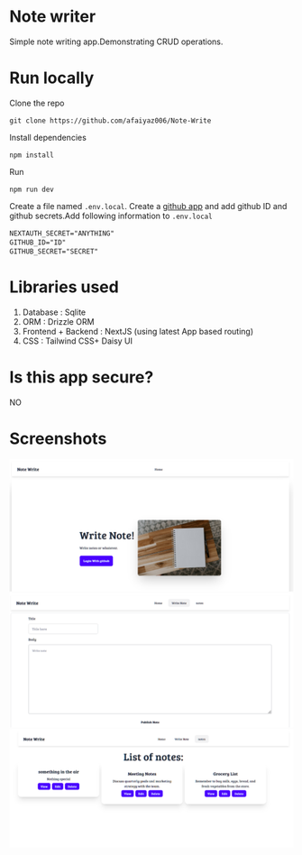 # Note writer
Simple note writing app.Demonstrating CRUD operations.

# Run locally
Clone the repo
```
git clone https://github.com/afaiyaz006/Note-Write
```
Install dependencies
```
npm install
```
Run
```
npm run dev
```
Create a file named ```.env.local```. Create a <a href="https://docs.github.com/en/apps/creating-github-apps/about-creating-github-apps/about-creating-github-apps#building-a-github-app">github app</a> and add  github ID and github secrets.Add following information to ```.env.local``` 
```
NEXTAUTH_SECRET="ANYTHING"
GITHUB_ID="ID"
GITHUB_SECRET="SECRET"
```


# Libraries used
1. Database : Sqlite
2. ORM : Drizzle ORM
3. Frontend + Backend : NextJS (using latest App based routing) 
4. CSS : Tailwind CSS+ Daisy UI
# Is this app secure?
NO
# Screenshots

![](screenshots/homepage.png)
![](/screenshots/form.png)
![](screenshots/notes.png)



